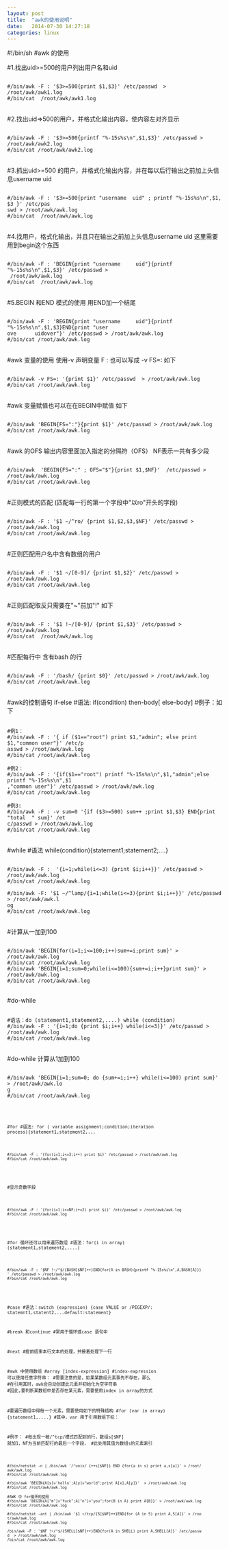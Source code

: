 ```yaml
---
layout: post
title:  "awk的使用说明"
date:   2014-07-30 14:27:18
categories: linux
---
```

#!/bin/sh
#awk  的使用

#1.找出uid>=500的用户列出用户名和uid
<pre>
<code>
#/bin/awk -F : '$3>=500{print $1,$3}' /etc/passwd  > /root/awk/awk1.log
#/bin/cat  /root/awk/awk1.log
</code>
</pre>
#2.找出uid=>500的用户，并格式化输出内容，使内容左对齐显示
<pre>
<code>
#/bin/awk -F : '$3>=500{printf "%-15s%s\n",$1,$3}' /etc/passwd > /root/awk/awk2.log
#/bin/cat /root/awk/awk2.log
</code>
</pre>
#3.抓出uid>=500 的用户，并格式化输出内容，并在每以后行输出之前加上头信息username uid
<pre>
<code>
#/bin/awk -F : '$3>=500{print "username  uid" ; printf "%-15s%s\n",$1, $3 }' /etc/pas
swd > /root/awk/awk.log
#/bin/cat  /root/awk/awk.log
</code>
</pre>

#4.找用户，格式化输出，并且只在输出之前加上头信息username uid 这里需要用到begin这个东西
<pre>
<code>
#/bin/awk -F : 'BEGIN{print "username     uid"}{printf "%-15s%s\n",$1,$3}' /etc/passwd >
 /root/awk/awk.log
#/bin/cat  /root/awk/awk.log
</code>
</pre>

#5.BEGIN 和END 模式的使用 用END加一个结尾
<pre>
<code>
#/bin/awk -F : 'BEGIN{print "username     uid"}{printf "%-15s%s\n",$1,$3}END{print "user
ove      uidover"}' /etc/passwd > /root/awk/awk.log
#/bin/cat /root/awk/awk.log
</code>
</pre>

#awk 变量的使用 使用-v 声明变量 F : 也可以写成 -v FS=: 如下
<pre>
<code>
#/bin/awk -v FS=: '{print $1}' /etc/passwd  > /root/awk/awk.log
#/bin/cat /root/awk/awk.log
</code>
</pre>
#awk 变量赋值也可以在在BEGIN中赋值  如下
<pre>
<code>
#/bin/awk 'BEGIN{FS=":"}{print $1}' /etc/passwd > /root/awk/awk.log
#/bin/cat /root/awk/awk.log
</code>
</pre>
#awk 的OFS 输出内容里面加入指定的分隔符（OFS） NF表示一共有多少段
<pre>
<code>
#/bin/awk  'BEGIN{FS=":" ; OFS="$"}{print $1,$NF}'  /etc/passwd > /root/awk/awk.log
#/bin/cat /root/awk/awk.log
</code>
</pre>
#正则模式的匹配 (匹配每一行的第一个字段中"以ro"开头的字段)
<pre>
<code>
#/bin/awk -F : '$1 ~/^ro/ {print $1,$2,$3,$NF}' /etc/passwd > /root/awk/awk.log
#/bin/cat /root/awk/awk.log
</code>
</pre>

#正则匹配用户名中含有数组的用户
<pre>
<code>
#/bin/awk -F : '$1 ~/[0-9]/ {print $1,$2}' /etc/passwd > /root/awk/awk.log
#/bin/cat /root/awk/awk.log
</code>
</pre>

#正则匹配取反只需要在"~"前加"!" 如下
<pre>
<code>
#/bin/awk -F : '$1 !~/[0-9]/ {print $1,$3}' /etc/passwd > /root/awk/awk.log
#/bin/cat  /root/awk/awk.log
</code>
</pre>
#匹配每行中 含有bash 的行
<pre>
<code>
#/bin/awk -F : '/bash/ {print $0}' /etc/passwd > /root/awk/awk.log
#/bin/cat /root/awk/awk.log
</code>
</pre>
#awk的控制语句 if-else
#语法: if(condition) then-body[ else-body]
#例子：如下
<pre>
<code>
#例1：
#/bin/awk -F : '{ if ($1=="root") print $1,"admin"; else print $1,"common user"}' /etc/p
asswd > /root/awk/awk.log
#/bin/cat /root/awk/awk.log

#例2：
#/bin/awk -F : '{if($1=="root") printf "%-15s%s\n",$1,"admin";else printf "%-15s%s\n",$1
,"common user"}' /etc/passwd > /root/awk/awk.log
#/bin/cat /root/awk/awk.log

#例3:
#/bin/awk -F : -v sum=0 '{if ($3>=500) sum++ ;print $1,$3} END{print "total  " sum}' /et
c/passwd > /root/awk/awk.log
#/bin/cat /root/awk/awk.log
</code>
</pre>
#while
#语法 while(condition){statement1;statement2;....}
<pre>
<code>
#/bin/awk -F :  '{i=1;while(i<=3) {print $i;i++}}' /etc/passwd > /root/awk/awk.log
#/bin/cat /root/awk/awk.log

#/bin/awk -F: '$1 ~/^lamp/{i=1;while(i<=3){print $i;i++}}' /etc/passwd > /root/awk/awk.l
og
#/bin/cat /root/awk/awk.log
</code>
</pre>
#计算从一加到100
<pre>
<code>
#/bin/awk 'BEGIN{for(i=1;i<=100;i++)sum+=i;print sum}' > /root/awk/awk.log
#/bin/cat /root/awk/awk.log
#/bin/awk 'BEGIN{i=1;sum=0;while(i<=100){sum+=i;i++}print sum}' > /root/awk/awk.log
#/bin/cat /root/awk/awk.log
</code>
</pre>

#do-while
<pre>
<code>
#语法：do (statement1,statement2,....) while (condition)
#/bin/awk -F : '{i=1;do {print $i;i++} while(i<=3)}' /etc/passwd > /root/awk/awk.log
#/bin/cat /root/awk/awk.log
</code>
</pre>
#do-while 计算从1加到100
<pre>
<code>
#/bin/awk 'BEGIN{i=1;sum=0; do {sum+=i;i++} while(i<=100) print sum}' > /root/awk/awk.lo
g
#/bin/cat /root/awk/awk.log
<code>
</pre>
#for
#语法: for ( variable assignment;condition;iteration process){statement1,statement2,...
<pre>
<code>
#/bin/awk -F : '{for(i=1;i<=3;i++) print $i}' /etc/passwd > /root/awk/awk.log
#/bin/cat /root/awk/awk.log
</code>
</pre>
#显示奇数字段
<pre>
<code>
#/bin/awk -F : '{for(i=1;i<=NF;i+=2) print $i}' /etc/passwd > /root/awk/awk.log
#/bin/cat /root/awk/awk.log
</code>
</pre>

#for 循环还可以用来遍历数组
#语法：for(i in array) (statement1,statement2,....)
<pre>
<code>
#/bin/awk -F : '$NF !~/^$/{BASH[$NF]++}END{for(A in BASH){printf "%-15s%i\n",A,BASH[A]}}
' /etc/passwd > /root/awk/awk.log
#/bin/cat /root/awk/awk.log
</code>
</pre>
#case
#语法：switch (expression) {case VALUE or /PEGEXP/: statemnt1,statent2,...default:statement}

#break 和continue
#常用于循环或case 语句中

#next
#提前结束本行文本的处理，并接着处理下一行

#awk 中使用数组
#array [index-expression]
#index-expression 可以使用任意字符串：
#需要注意的是，如果某数组元素事先不存在，那么
#在引用其时，awk会自动创建此元素并初始化为空字符串
#因此,要判断某数组中是否存在某元素，需要使用index in array的方式

#要遍历数组中得每一个元素，需要使用如下的特殊结构
#for (var in array) {statement1,....}
#其中，var 用于引用数组下标：

#例子：
#每出现一被/^tcp/模式匹配到的行，数组s[$NF] 就加1，NF为当前匹配行的最后一个字段，
#此处用其值为数组s的元素索引
<pre>
<code>
#/bin/netstat -n | /bin/awk '/^unix/ {++s[$NF]} END {for(a in s) print a,s[a]}' > /root/
awk/awk.log
#/bin/cat /root/awk/awk.log

#/bin/awk 'BEGIN{A[x]='hello';A[y]="world";print A[x],A[y]}'  > /root/awk/awk.log
#/bin/cat /root/awk/awk.log

#AWK 中 for循环的使用
#/bin/awk 'BEGIN{A["m"]="fuck";A["n"]="you";for(B in A) print A[B]}' > /root/awk/awk.log
#/bin/cat /root/awk/awk.log

#/bin/netstat -ant | /bin/awk '$1 ~/tcp/{S[$NF]++}END{for (A in S) print A,S[A]}' > /roo
t/awk/awk.log
#/bin/cat /root/awk/awk.log

/bin/awk -F : '$NF !~/^$/{SHELL[$NF]++}END{for(A in SHELL) print A,SHELL[A]}' /etc/passw
d  > /root/awk/awk.log
/bin/cat /root/awk/awk.log
</code>
</pre>